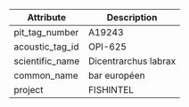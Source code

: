 | Attribute  | Description |
| ------------- | ------------- |
| pit_tag_number | A19243 |
| acoustic_tag_id | OPI-625 |
| scientific_name | Dicentrarchus labrax |
| common_name | bar européen |
| project | FISHINTEL |